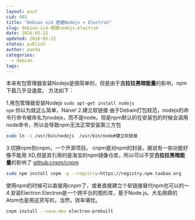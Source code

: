 ```yaml
---
layout: post
cid: 401
title: "Debian sid 搭建Nodejs + Electron"
slug: debian-sid-搭建nodejs-electron
date: 2016-05-22
updated: 2016-05-22
status: publish
author: panda
categories: 
  - debian
tags: 
---
```





本来有包管理器安装Nodejs是很简单的，但是由于<b>古拉拉黑暗能量</b>的影响，npm下载几乎没速度。
方法如下：


<!--more-->


1.用包管理器安装Nodejs
<code lang='bash'>sudo apt-get install nodejs npm</code>
你以为就这么简单，Naive!
2.建立软链接
由于Debain打包规范，nodejs的命令行命令被命名为nodejs，而不是node。但是npm默认的在安装包的时候会调用node命令，所以会导致npm无法正常安装第三方包
```bash
sudo ln -s /usr/bin/nodejs  /usr/bin/node#建立软链接
```
3.切换npm到cnpm，一个开源项目。
cnpm是对npm的封装，据说有一些功能好像不能用 XD,但是其引用的是淘宝的npm镜像仓库，所以可以不受<strong>古拉拉黑暗能量</strong>的影响了
<a href="https://github.com/cnpm/cnpm" target="_blank">github:cnpm/cnpm</a>
```bash
sudo npm install cnpm -g --registry=https://registry.npm.taobao.org
```
使用npm的时候可以直接用cnpm了，或者直接建立个软链接替代npm也可以的～
4.安装Electron
Electron是一个跨平台的图形库，基于Node.js。大名鼎鼎的Atom也是用这货写的，当然，效率堪忧。
```bash
cnpm install --save-dev electron-prebuilt
```
